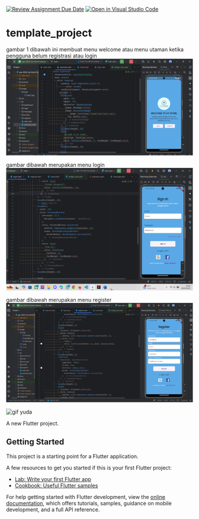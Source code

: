 [![Review Assignment Due Date](https://classroom.github.com/assets/deadline-readme-button-22041afd0340ce965d47ae6ef1cefeee28c7c493a6346c4f15d667ab976d596c.svg)](https://classroom.github.com/a/6dbs_zXm)
[![Open in Visual Studio Code](https://classroom.github.com/assets/open-in-vscode-2e0aaae1b6195c2367325f4f02e2d04e9abb55f0b24a779b69b11b9e10269abc.svg)](https://classroom.github.com/online_ide?assignment_repo_id=17652596&assignment_repo_type=AssignmentRepo)
# template_project

gambar 1 dibawah ini membuat menu welcome atau menu utaman ketika pengguna belum registrasi atau login
![Secreenshot yuda](image/1.png)


gambar dibawah merupakan menu login
![Secreenshot yuda](image/2.png)


gambar dibawah merupakan menu register
![Secreenshot yuda](image/3.png)

![gif yuda](./image/W11-soal12.gif)

A new Flutter project.

## Getting Started

This project is a starting point for a Flutter application.

A few resources to get you started if this is your first Flutter project:

- [Lab: Write your first Flutter app](https://docs.flutter.dev/get-started/codelab)
- [Cookbook: Useful Flutter samples](https://docs.flutter.dev/cookbook)

For help getting started with Flutter development, view the
[online documentation](https://docs.flutter.dev/), which offers tutorials,
samples, guidance on mobile development, and a full API reference.
